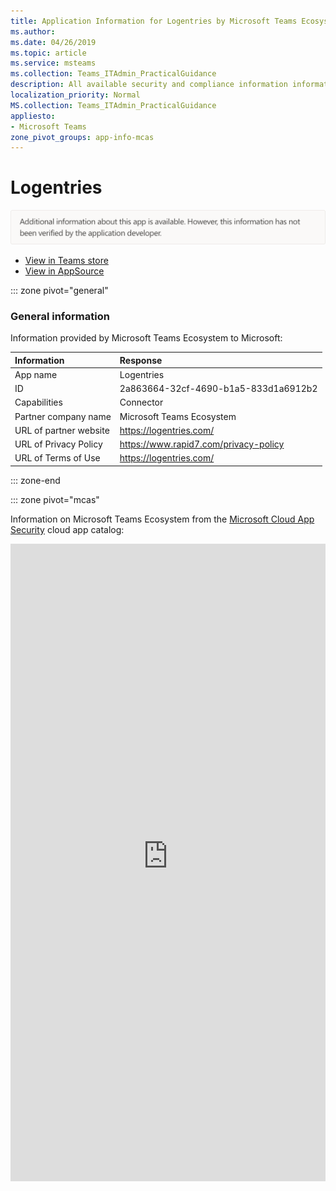 ```yaml
---
title: Application Information for Logentries by Microsoft Teams Ecosystem
ms.author: 
ms.date: 04/26/2019
ms.topic: article
ms.service: msteams
ms.collection: Teams_ITAdmin_PracticalGuidance
description: All available security and compliance information information for Logentries, its data handling policies, its Microsoft Cloud App Security app catalog information, and security/compliance information in the CSA STAR registry.
localization_priority: Normal
MS.collection: Teams_ITAdmin_PracticalGuidance
appliesto:
- Microsoft Teams
zone_pivot_groups: app-info-mcas
---
```

# Logentries

<img alt="Non-attested image" src="./images/unattested.png" width="650"/>

* <a href="https://teams.microsoft.com/l/app/2a863664-32cf-4690-b1a5-833d1a6912b2" target="_blank">View in Teams store</a>
* <a href="https://appsource.microsoft.com/en-us/product/office/WA104381601" target="_blank">View in AppSource</a>

::: zone pivot="general"

### General information

Information provided by Microsoft Teams Ecosystem to Microsoft:

| **Information** | **Response** |
|:----------------|:-------------|
| App name | Logentries |
| ID | 2a863664-32cf-4690-b1a5-833d1a6912b2 |
| Capabilities | Connector |
| Partner company name | Microsoft Teams Ecosystem |
| URL of partner website | <https://logentries.com/> |
| URL of Privacy Policy | <https://www.rapid7.com/privacy-policy> |
| URL of Terms of Use | <https://logentries.com/> |

::: zone-end


::: zone pivot="mcas"

Information on Microsoft Teams Ecosystem from the [Microsoft Cloud App Security](https://www.microsoft.com/en-us/enterprise-mobility-security/cloud-app-security) cloud app catalog:

<iframe height='1020' title='Microsoft Cloud App Security Information' src='https://3ca685143b5b46b4b0e5266dadf2e97c.codepen.website/#/dashboard/26428' frameborder='no'  style='width: 100%;'>

<a href="https://3ca685143b5b46b4b0e5266dadf2e97c.codepen.website/#/dashboard/26428" target="_blank">View in a new tab</a>

::: zone-end


